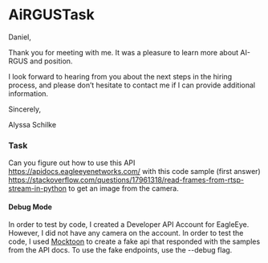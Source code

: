 # AiRGUSTask

Daniel,

Thank you for meeting with me. It was a pleasure to learn more about AI-RGUS and position.

I look forward to hearing from you about the next steps in the hiring process,
and please don’t hesitate to contact me if I can provide additional information.

Sincerely,

Alyssa Schilke


### Task
Can you figure out how to use this API https://apidocs.eagleeyenetworks.com/ with this code sample (first answer) https://stackoverflow.com/questions/17961318/read-frames-from-rtsp-stream-in-python to get an image from the camera.

#### Debug Mode
In order to test by code, I created a Developer API Account for EagleEye. However, I did not have any camera on the account. In order to test the code, I used [Mocktoon](https://mockoon.com/) to create a fake api that responded with the samples from the API docs. To use the fake endpoints, use the --debug flag.






